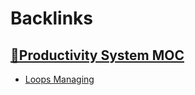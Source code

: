 
# Backlinks
## [🧭Productivity System MOC](<🧭Productivity System MOC.md>)
- [Loops Managing](<Loops Managing.md>)

